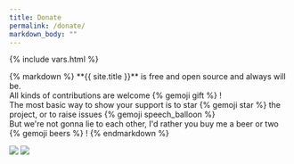 ```yaml
---
title: Donate
permalink: /donate/
markdown_body: ""
---
```

{% include vars.html %}

<div class="markdown-body">{% markdown %}
**{{ site.title }}** is free and open source and always will be.<br />
All kinds of contributions are welcome {% gemoji gift %} !<br />
The most basic way to show your support is to star {% gemoji star %} the project, or to raise issues {% gemoji speech_balloon %}<br />
But we're not gonna lie to each other, I'd rather you buy me a beer or two {% gemoji beers %} !
{% endmarkdown %}<span></span></div>

<p>
  <a class="donate" title="Support me on Patreon" target="_blank" href="https://www.patreon.com/{{ site.patreon }}"><img src="{{ site.baseurl }}/img/patreon.png" /></a>
  <a class="donate" title="Paypal Donate" target="_blank" href="https://www.paypal.me/{{ site.paypal }}"><img src="{{ site.baseurl }}/img/paypal-donate.png" /></a>
</p>
